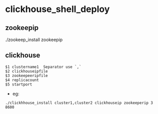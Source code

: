 # clickhouse_shell_deploy


## zookeepip

./zookeep_install zookeepip


## clickhouse

```
$1 clustername1  Separator use `,`
$2 clickhouseipfile 
$3 zookeepeeripfile
$4 replicacount
$5 startport 
```

- eg:
```
./clickhhouse_install cluster1,cluster2 clickhouseip zookeeperip 3 8600
```

